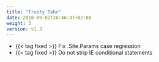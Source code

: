 ```yaml
---
title: "Trusty Tahr"
date: 2018-09-02T20:46:47+02:00
weight: 3
version: v1.3
---
```


- {{< tag fixed >}} Fix .Site.Params case regression
- {{< tag fixed >}} Do not strip IE conditional statements
